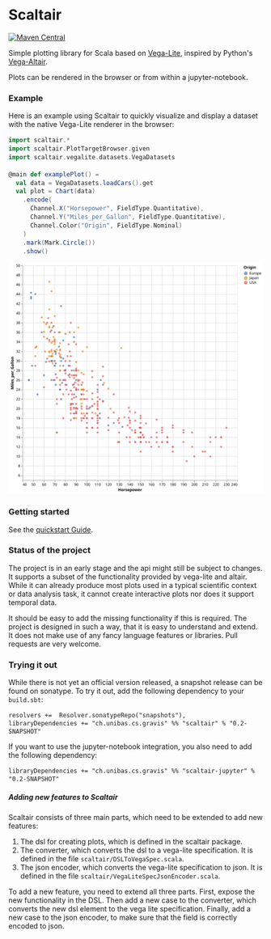 # Scaltair

[![Maven Central](https://maven-badges.herokuapp.com/maven-central/ch.unibas.cs.gravis/scaltair_3/badge.svg)](https://maven-badges.herokuapp.com/maven-central/ch.unibas.cs.gravis/scaltair_3) 

Simple plotting library for Scala based on [Vega-Lite](https://vega.github.io/vega-lite/), inspired by Python's [Vega-Altair](https://altair-viz.github.io/gallery/index.html).

Plots can be rendered in the browser or from within a jupyter-notebook. 

### Example

Here is an example using Scaltair to quickly visualize and display a dataset with the native Vega-Lite renderer in the browser:

```scala 
import scaltair.*
import scaltair.PlotTargetBrowser.given
import scaltair.vegalite.datasets.VegaDatasets

@main def examplePlot() =
  val data = VegaDatasets.loadCars().get
  val plot = Chart(data)
    .encode(
      Channel.X("Horsepower", FieldType.Quantitative),
      Channel.Y("Miles_per_Gallon", FieldType.Quantitative),
      Channel.Color("Origin", FieldType.Nominal)
    )
    .mark(Mark.Circle())
    .show()
```

![cars-plot](./cars-plot.svg)

### Getting started

See the [quickstart Guide](docs/quickstart.md). 


### Status of the project

The project is in an early stage and the api might still be subject to changes. 
It supports a subset of the functionality provided by 
vega-lite and altair. While it can already produce most plots used in a typical scientific context or 
data analysis task, it cannot create interactive plots nor does it support temporal data. 

It should be easy to add the missing functionality if this is required. The project is designed in such a way, that it is easy to understand and extend. It does not make use of any fancy language features or libraries. Pull requests are very welcome.

### Trying it out

While there is not yet an official version released, a snapshot release can be found 
on sonatype. To try it out, add the following dependency to your `build.sbt`:

```
resolvers +=  Resolver.sonatypeRepo("snapshots"), 
libraryDependencies += "ch.unibas.cs.gravis" %% "scaltair" % "0.2-SNAPSHOT"
```

If you want to use the jupyter-notebook integration, you also need to add the following dependency:

```
libraryDependencies += "ch.unibas.cs.gravis" %% "scaltair-jupyter" % "0.2-SNAPSHOT"
```

##### Adding new features to Scaltair

Scaltair consists of three main parts, which need to be extended to add new features:

1. The dsl for creating plots, which is defined in the scaltair package. 
2. The converter, which converts the dsl to a vega-lite specification. It is defined 
in the file `scaltair/DSLToVegaSpec.scala`.
3. The json encoder, which converts the vega-lite specification to json. It is defined
in the file `scaltair/VegaLiteSpecJsonEncoder.scala`.

To add a new feature, you need to extend all three parts. First, expose the new functionality 
in the DSL. Then add a new case to the converter, which converts the new dsl element to the 
vega lite specification. Finally, add a new case to the json encoder, to make sure that the 
field is correctly encoded to json.